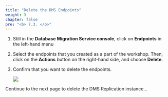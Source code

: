 ```yaml
---
title: "Delete the DMS Endpoints"
weight: 3
chapter: false
pre: "<b> 7.3. </b>"
---
```


1. Still in the **Database Migration Service console**, click on **Endpoints** in the left-hand menu

1. Select the endpoints that you created as a part of the workshop. Then, click on the **Actions** button on the right-hand side, and choose **Delete**.

1. Confirm that you want to delete the endpoints.

    ![](/images/7/3/0001.png?width=85pc)

Continue to the next page to delete the DMS Replication instance...